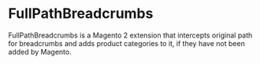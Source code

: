 # FullPathBreadcrumbs

FullPathBreadcrumbs is a Magento 2 extension that intercepts original path for breadcrumbs and adds product categories to it, if they have not been added by Magento.
